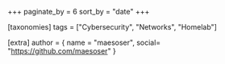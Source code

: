 +++
paginate_by = 6
sort_by = "date"
+++

[taxonomies]
tags = ["Cybersecurity", "Networks", "Homelab"]

[extra]
author = { name = "maesoser", social= "https://github.com/maesoser" }
